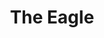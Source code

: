 ---
pid: fs152
title: The Eagle
location_transcription: Right Outside the Linc
coordinates: "[-75.166064511275, 39.90009044605]"
zipcode: '19125'
gen_neighborhood: River Wards
neighborhood: Fishtown,Kensington
outside_phl: 
age: '6'
age_range: 6-13
instagram: 
image_file_name: fs_152.jpg
proposal_transcription: 
topic: Animals
topic_summary: '0'
type: Other No Form
keywords_other: 
credit: Evan Bronstein
image_labels: 
twitter: 
facebook: 
permalink: "/monuments/fs152/"
layout: item-page
---